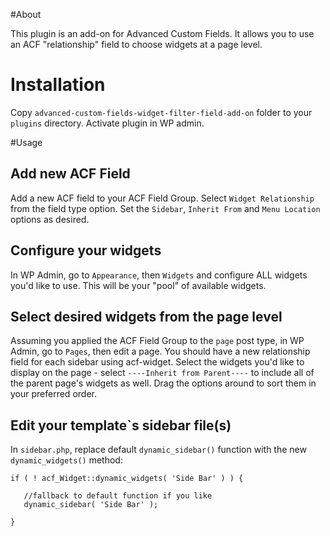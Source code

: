 #About

This plugin is an add-on for Advanced Custom Fields. It allows you to use an ACF "relationship" field to choose widgets at a page level.


# Installation

Copy `advanced-custom-fields-widget-filter-field-add-on` folder to your `plugins` directory. Activate plugin in WP admin.

#Usage

## Add new ACF Field

Add a new ACF field to your ACF Field Group. Select `Widget Relationship` from the field type option. Set the `Sidebar`, `Inherit From` and `Menu Location` options as desired.

## Configure your widgets

In WP Admin, go to `Appearance`, then `Widgets` and configure ALL widgets you'd like to use. This will be your "pool" of available widgets.

## Select desired widgets from the page level

Assuming you applied the ACF Field Group to the `page` post type, in WP Admin, go to `Pages`, then edit a page. You should have a new relationship field for each sidebar using acf-widget. Select the widgets you'd like to display on the page - select `----Inherit from Parent----` to include all of the parent page's widgets as well. Drag the options around to sort them in your preferred order.

## Edit your template`s sidebar file(s)

In `sidebar.php`, replace default `dynamic_sidebar()` function with the new `dynamic_widgets()` method:

    if ( ! acf_Widget::dynamic_widgets( 'Side Bar' ) ) {

       //fallback to default function if you like
       dynamic_sidebar( 'Side Bar' );

    }




